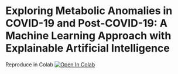# Exploring Metabolic Anomalies in COVID-19 and Post-COVID-19: A Machine Learning Approach with Explainable Artificial Intelligence



Reproduce in Colab [![Open In Colab](https://colab.research.google.com/assets/colab-badge.svg)](https://colab.research.google.com/github/resendislab/sc-PHENIX/blob/main/sc_PHENIX_try_me_example_.ipynb)
